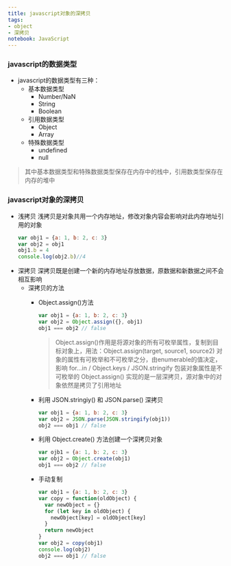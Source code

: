 ```yaml
---
title: javascript对象的深拷贝
tags: 
- object
- 深拷贝
notebook: JavaScript
---
```


### javascript的数据类型
  - javascript的数据类型有三种：
    - 基本数据类型
      - Number/NaN
      - String
      - Boolean
    - 引用数据类型
      - Object
      - Array
    - 特殊数据类型
      - undefined
      - null
  > 其中基本数据类型和特殊数据类型保存在内存中的栈中，引用数类型保存在内存的堆中
### javascript对象的深拷贝
  - 浅拷贝
    浅拷贝是对象共用一个内存地址，修改对象内容会影响对此内存地址引用的对象
    ```javascript
    var obj1 = {a: 1, b: 2, c: 3}
    var obj2 = obj1
    obj1.b = 4
    console.log(obj2.b)//4
    ```
  - 深拷贝
    深拷贝既是创建一个新的内存地址存放数据，原数据和新数据之间不会相互影响
    - 深拷贝的方法
      - Object.assign()方法
        ```javascript
        var obj1 = {a: 1, b: 2, c: 3}
        var obj2 = Object.assign({}, obj1)
        obj1 === obj2 // false
        ```
        > Object.assign()作用是将源对象的所有可枚举属性，复制到目标对象上，用法：Object.assign(target, source1, source2)
        > 对象的属性有可枚举和不可枚举之分，由enumerable的值决定，影响 for...in / Object.keys / JSON.stringify 
        > 包装对象属性是不可枚举的
        > Object.assign() 实现的是一层深拷贝，源对象中的对象依然是拷贝了引用地址

      - 利用 JSON.stringiy() 和 JSON.parse() 深拷贝
        ```javascript
        var obj1 = {a: 1, b: 2, c: 3}
        var obj2 = JSON.parse(JSON.stringify(obj1))
        obj2 === obj1 // false
        ```
      - 利用 Object.create() 方法创建一个深拷贝对象
        ```javascript
        var ojb1 = {a: 1, b: 2, c: 3}
        var obj2 = Object.create(obj1)
        obj1 === obj2 // false
        ```
      - 手动复制
        ```javascript
        var obj1 = {a: 1, b: 2, c: 3}
        var copy = function(oldObject) {
          var newObject = {}
          for (let key in oldObject) {
            newObject[key] = oldObject[key]
          }
          return newObject
        }
        var obj2 = copy(obj1)
        console.log(obj2)
        obj2 === obj1 // false
        ```
